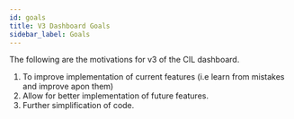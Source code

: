 ```yaml
---
id: goals
title: V3 Dashboard Goals
sidebar_label: Goals
---
```


The following are the motivations for v3 of the CIL dashboard.

1. To improve implementation of current features (i.e learn from mistakes and improve apon them)
2. Allow for better implementation of future features.
3. Further simplification of code.